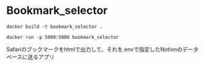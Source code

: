 # Bookmark_selector

```
docker build -t bookmark_selector .
```

```
docker run -p 5000:5000 bookmark_selector
```

Safariのブックマークをhtmlで出力して、それを.envで指定したNotionのデータベースに送るアプリ


